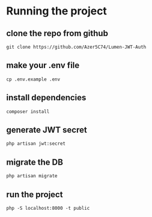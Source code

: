 # Running the project

## clone the repo from github
```git clone https://github.com/Azer5C74/Lumen-JWT-Auth```

## make your .env file
```cp .env.example .env```

## install dependencies
```composer install```

## generate JWT secret
```php artisan jwt:secret```

## migrate the DB
```php artisan migrate```

## run the project
```php -S localhost:8000 -t public```

